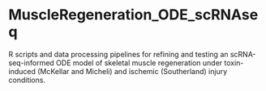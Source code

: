 # MuscleRegeneration_ODE_scRNAseq
R scripts and data processing pipelines for refining and testing an scRNA-seq-informed ODE model of skeletal muscle regeneration under toxin-induced (McKellar and Micheli) and ischemic (Southerland) injury conditions.
